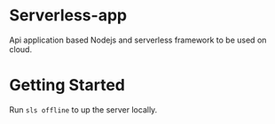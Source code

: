 # Serverless-app

Api application based Nodejs and serverless framework to be used on cloud.


# Getting Started

Run `sls offline` to up the server locally.